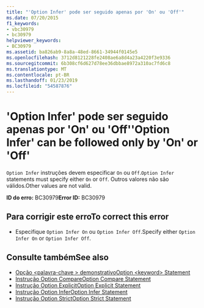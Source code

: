 ```yaml
---
title: "'Option Infer' pode ser seguido apenas por 'On' ou 'Off'"
ms.date: 07/20/2015
f1_keywords:
- vbc30979
- bc30979
helpviewer_keywords:
- BC30979
ms.assetid: ba826ab9-8a8a-48ed-8661-34944f0145e5
ms.openlocfilehash: 3712d8121228fe2408ae6a8d4a23a4220f3e9336
ms.sourcegitcommit: 6b308cf6d627d78ee36dbbae8972a310ac7fd6c8
ms.translationtype: MT
ms.contentlocale: pt-BR
ms.lasthandoff: 01/23/2019
ms.locfileid: "54587876"
---
```

# <a name="option-infer-can-be-followed-only-by-on-or-off"></a><span data-ttu-id="1027a-102">'Option Infer' pode ser seguido apenas por 'On' ou 'Off'</span><span class="sxs-lookup"><span data-stu-id="1027a-102">'Option Infer' can be followed only by 'On' or 'Off'</span></span>
<span data-ttu-id="1027a-103">`Option Infer` instruções devem especificar `On` ou `Off`.</span><span class="sxs-lookup"><span data-stu-id="1027a-103">`Option Infer` statements must specify either `On` or `Off`.</span></span> <span data-ttu-id="1027a-104">Outros valores não são válidos.</span><span class="sxs-lookup"><span data-stu-id="1027a-104">Other values are not valid.</span></span>  
  
 <span data-ttu-id="1027a-105">**ID do erro:** BC30979</span><span class="sxs-lookup"><span data-stu-id="1027a-105">**Error ID:** BC30979</span></span>  
  
## <a name="to-correct-this-error"></a><span data-ttu-id="1027a-106">Para corrigir este erro</span><span class="sxs-lookup"><span data-stu-id="1027a-106">To correct this error</span></span>  
  
-   <span data-ttu-id="1027a-107">Especifique `Option Infer On` ou `Option Infer Off`.</span><span class="sxs-lookup"><span data-stu-id="1027a-107">Specify either `Option Infer On` or `Option Infer Off`.</span></span>  
  
## <a name="see-also"></a><span data-ttu-id="1027a-108">Consulte também</span><span class="sxs-lookup"><span data-stu-id="1027a-108">See also</span></span>
- [<span data-ttu-id="1027a-109">Opção \<palavra-chave > demonstrativo</span><span class="sxs-lookup"><span data-stu-id="1027a-109">Option \<keyword> Statement</span></span>](../../visual-basic/language-reference/statements/option-keyword-statement.md)
- [<span data-ttu-id="1027a-110">Instrução Option Compare</span><span class="sxs-lookup"><span data-stu-id="1027a-110">Option Compare Statement</span></span>](../../visual-basic/language-reference/statements/option-compare-statement.md)
- [<span data-ttu-id="1027a-111">Instrução Option Explicit</span><span class="sxs-lookup"><span data-stu-id="1027a-111">Option Explicit Statement</span></span>](../../visual-basic/language-reference/statements/option-explicit-statement.md)
- [<span data-ttu-id="1027a-112">Instrução Option Infer</span><span class="sxs-lookup"><span data-stu-id="1027a-112">Option Infer Statement</span></span>](../../visual-basic/language-reference/statements/option-infer-statement.md)
- [<span data-ttu-id="1027a-113">Instrução Option Strict</span><span class="sxs-lookup"><span data-stu-id="1027a-113">Option Strict Statement</span></span>](../../visual-basic/language-reference/statements/option-strict-statement.md)
